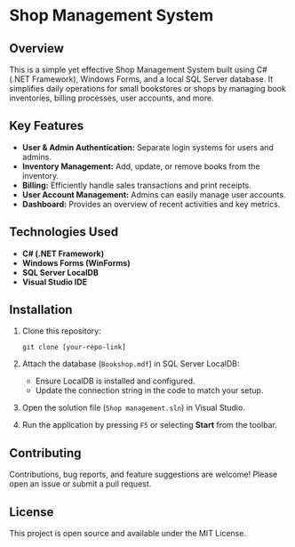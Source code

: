# Shop Management System

## Overview
This is a simple yet effective Shop Management System built using C# (.NET Framework), Windows Forms, and a local SQL Server database. It simplifies daily operations for small bookstores or shops by managing book inventories, billing processes, user accounts, and more.

## Key Features
- **User & Admin Authentication:** Separate login systems for users and admins.
- **Inventory Management:** Add, update, or remove books from the inventory.
- **Billing:** Efficiently handle sales transactions and print receipts.
- **User Account Management:** Admins can easily manage user accounts.
- **Dashboard:** Provides an overview of recent activities and key metrics.

## Technologies Used
- **C# (.NET Framework)**
- **Windows Forms (WinForms)**
- **SQL Server LocalDB**
- **Visual Studio IDE**

## Installation
1. Clone this repository:
   ```
   git clone [your-repo-link]
   ```

2. Attach the database (`Bookshop.mdf`) in SQL Server LocalDB:
   - Ensure LocalDB is installed and configured.
   - Update the connection string in the code to match your setup.

3. Open the solution file (`Shop management.sln`) in Visual Studio.

4. Run the application by pressing `F5` or selecting **Start** from the toolbar.

## Contributing
Contributions, bug reports, and feature suggestions are welcome! Please open an issue or submit a pull request.

## License
This project is open source and available under the MIT License.

